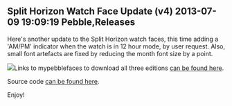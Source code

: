 Split Horizon Watch Face Update (v4)
2013-07-09 19:09:19
Pebble,Releases
---

Here's another update to the Split Horizon watch faces, this time adding a 'AM/PM' indicator when the watch is in 12 hour mode, by user request. Also, small font artefacts are fixed by reducing the month font size by a point.

![](/assets/import/media/2013/07/split-v4.png)Links to mypebblefaces to download all three editions <a title="Split Horizon on mypebblefaces.com" href="http://www.mypebblefaces.com/view?fID=3837&aName=Bonsitm&pageTitle=Split+Horizon%3A+Seconds+Edition&auID=3905">can be found here</a>.

Source code <a title="Split Horizon Source Code v4" href="https://www.dropbox.com/s/00q0ky4qmmpj60k/Split%20Horizon%20Source%20and%20Bundle%20v3.zip">can be found here</a>.

Enjoy!

&nbsp;

